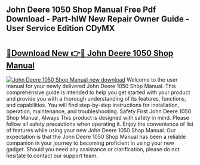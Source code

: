 ## John Deere 1050 Shop Manual Free Pdf Download - Part-hIW New Repair Owner Guide - User Service Edition CDyMX

# <h2><a href="http://bc91945.oget.top/?id=John+Deere+1050+Shop+Manual">🔗Download New 👉🔴 John Deere 1050 Shop Manual</a></h2>

[![John Deere 1050 Shop Manual new download](https://i.imgur.com/5g1atiW.png)](http://bc91945.oget.top/?id=John+Deere+1050+Shop+Manual)
Welcome to the user manual for your newly delivered John Deere 1050 Shop Manual. This comprehensive guide is intended to help you get started with your product and provide you with a thorough understanding of its features, functions, and capabilities. You will find step-by-step instructions for installation, operation, maintenance, and troubleshooting. Safety First John Deere 1050 Shop Manual, Always This product is designed with safety in mind. Please follow all safety precautions when operating it. Enjoy the convenience of list of features while using your new John Deere 1050 Shop Manual. Our expectation is that the John Deere 1050 Shop Manual has been a reliable companion in your journey to becoming proficient in using your new gadget. Should you need any assistance or clarification, please do not hesitate to contact our support team.
